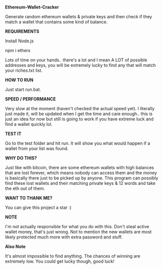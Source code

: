 **Ethereum-Wallet-Cracker**

Generate random ethereum wallets &amp; private keys and then check if they match a wallet that contains some kind of balance.

**REQUIREMENTS**

Install Node.js

npm i ethers

Lots of time on your hands.. there's a lot and I mean A LOT of possible addresses and keys, you will be extremely lucky to find any that will match your riches.txt list.

**HOW TO RUN**

Just start run.bat.

**SPEED / PERFORMANCE**

Very slow at the moment (haven't checked the actual speed yet). I literally just made it, will be updated when I get the time and care enough.. this is just an idea for now but still is going to work if you have extreme luck and find a wallet quickly lol.

**TEST IT**

Go to the test folder and hit run. It will show you what would happen if a wallet from your list was found.

**WHY DO THIS?**

Just like with bitcoin, there are some ethereum wallets with high balances that are lost forever, which means nobody can access them and the money is basically there just to be picked up by anyone. This program can possibly find these lost wallets and their matching private keys & 12 words and take the eth out of them.

**WANT TO THANK ME?**

You can give this project a star :)

**NOTE**

I'm not actually responsible for what you do with this. Don't steal active wallet money, that's just wrong. Not to mention the new wallets are most likely protected much more with extra password and stuff.

**Also Note**

It's almost impossible to find anything. The chances of winning are extremely low. You could get lucky though, good luck!
